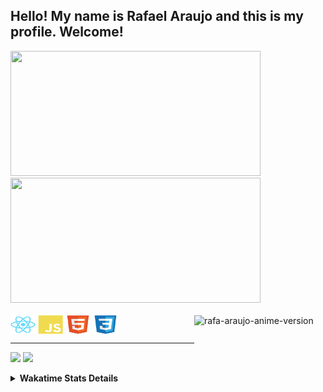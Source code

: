 ## Hello! My name is Rafael Araujo and this is my profile. Welcome!

<div>
  <img height="200"  width="400" src="https://github-readme-stats.vercel.app/api?username=rafa-araujo&show_icons=true&theme=dracula&include_all_commits=true&count_private=true"/>
  <img height="200" width="400" src="https://github-readme-stats.vercel.app/api/top-langs/?username=rafa-araujo&layout=compact&langs_count=7&theme=dracula"/>
</div>

<div style="display: inline_block"><br>
  <img align="center" alt="Rafa-React" height="30" width="40" src="https://raw.githubusercontent.com/devicons/devicon/master/icons/react/react-original.svg">
  <img align="center" alt="Rafa-Js" height="30" width="40" src="https://raw.githubusercontent.com/devicons/devicon/master/icons/javascript/javascript-plain.svg">
  <img align="center" alt="Rafa-HTML" height="30" width="40" src="https://raw.githubusercontent.com/devicons/devicon/master/icons/html5/html5-original.svg">
  <img align="center" alt="Rafa-CSS" height="30" width="40" src="https://raw.githubusercontent.com/devicons/devicon/master/icons/css3/css3-original.svg">
  <img align="right" height="200" width="210" alt="rafa-araujo-anime-version" src="https://cdn.discordapp.com/attachments/872942902454681690/872943127726538823/mygif.gif">
</div>

 * * *
 
 <a href = "mailto:rafacarlosaraujo@gmail.com"><img src="https://img.shields.io/badge/-Gmail-%23333?style=for-the-badge&logo=gmail&logoColor=white" target="_blank"></a>
  <a href="https://www.linkedin.com/in/rafael-carlos-ara%C3%BAjo" target="_blank"><img src="https://img.shields.io/badge/-LinkedIn-%230077B5?style=for-the-badge&logo=linkedin&logoColor=white" target="_blank"></a>

<details>
  <summary><b>Wakatime Stats Details</b></summary>
       <div align="justify">
        
<!--START_SECTION:waka-->
![Profile Views](http://img.shields.io/badge/Profile%20Views-0-blue)

**🐱 My GitHub Data** 

> 🏆 284 Contributions in the Year 2021
 > 
> 📦 82.3 kB Used in GitHub's Storage 
 > 
> 💼 Opted to Hire
 > 
> 📜 8 Public Repositories 
 > 
> 🔑 0 Private Repositories  
 > 
**I'm a Night 🦉** 

```text
🌞 Morning    9 commits      █░░░░░░░░░░░░░░░░░░░░░░░░   7.09% 
🌆 Daytime    43 commits     ████████░░░░░░░░░░░░░░░░░   33.86% 
🌃 Evening    54 commits     ██████████░░░░░░░░░░░░░░░   42.52% 
🌙 Night      21 commits     ████░░░░░░░░░░░░░░░░░░░░░   16.54%

```
📅 **I'm Most Productive on Monday** 

```text
Monday       31 commits     ██████░░░░░░░░░░░░░░░░░░░   24.41% 
Tuesday      21 commits     ████░░░░░░░░░░░░░░░░░░░░░   16.54% 
Wednesday    25 commits     █████░░░░░░░░░░░░░░░░░░░░   19.69% 
Thursday     19 commits     ███░░░░░░░░░░░░░░░░░░░░░░   14.96% 
Friday       18 commits     ███░░░░░░░░░░░░░░░░░░░░░░   14.17% 
Saturday     13 commits     ██░░░░░░░░░░░░░░░░░░░░░░░   10.24% 
Sunday       0 commits      ░░░░░░░░░░░░░░░░░░░░░░░░░   0.0%

```


📊 **This Week I Spent My Time On** 

```text
⌚︎ Time Zone: America/Sao_Paulo

💬 Programming Languages: 
JSX                      2 hrs 43 mins       ████████████████░░░░░░░░░   64.27% 
JavaScript               1 hr 29 mins        ████████░░░░░░░░░░░░░░░░░   35.28% 
Markdown                 0 secs              ░░░░░░░░░░░░░░░░░░░░░░░░░   0.38% 
CSS                      0 secs              ░░░░░░░░░░░░░░░░░░░░░░░░░   0.07%

🔥 Editors: 
VS Code                  4 hrs 14 mins       █████████████████████████   100.0%

🐱‍💻 Projects: 
movie-cards-library      3 hrs 29 mins       ████████████████████░░░░░   82.24% 
trybe-exercises          28 mins             ██░░░░░░░░░░░░░░░░░░░░░░░   11.21% 
sd-013-a-project-movie-ca16 mins             █░░░░░░░░░░░░░░░░░░░░░░░░   6.55%

💻 Operating System: 
Linux                    4 hrs 14 mins       █████████████████████████   100.0%

```

**I Mostly Code in HTML** 

```text
HTML                     2 repos             ████████████████░░░░░░░░░   66.67% 
JavaScript               1 repo              ████████░░░░░░░░░░░░░░░░░   33.33%

```


**Timeline**

![Chart not found](https://raw.githubusercontent.com/rafa-araujo/rafa-araujo/main/charts/bar_graph.png) 


 Last Updated on 02/10/2021
<!--END_SECTION:waka-->

  </details> 
</div>
